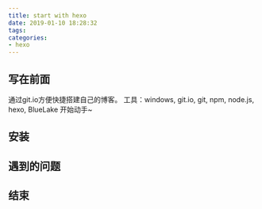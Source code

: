 ```yaml
---
title: start with hexo
date: 2019-01-10 18:28:32
tags: 
categories:
- hexo
---
```


## 写在前面
通过git.io方便快捷搭建自己的博客。
工具：windows, git.io, git, npm, node.js, hexo, BlueLake
开始动手~

## 安装


## 遇到的问题


## 结束
